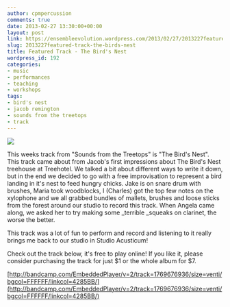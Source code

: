 ```yaml
---
author: cpmpercussion
comments: true
date: 2013-02-27 13:30:00+00:00
layout: post
link: https://ensembleevolution.wordpress.com/2013/02/27/2013227featured-track-the-birds-nest/
slug: 2013227featured-track-the-birds-nest
title: Featured Track - The Bird's Nest
wordpress_id: 192
categories:
- music
- performances
- teaching
- workshops
tags:
- bird's nest
- jacob remington
- sounds from the treetops
- track
---
```


![](https://ensembleevolution.files.wordpress.com/2013/02/71731-birdsnest-exampleimage.jpg)

This weeks track from "Sounds from the Treetops" is "The Bird's Nest". This track came about from Jacob's first impressions about The Bird's Nest treehouse at Treehotel. We talked a bit about different ways to write it down, but in the end we decided to go with a free improvisation to represent a bird landing in it's nest to feed hungry chicks. Jake is on snare drum with brushes, Maria took woodblocks, I (Charles) got the top few notes on the xylophone and we all grabbed bundles of mallets, brushes and loose sticks from the forest around our studio to record this track. When Angela came along, we asked her to try making some _terrible _squeaks on clarinet, the worse the better.

This track was a lot of fun to perform and record and listening to it really brings me back to our studio in Studio Acusticum!

Check out the track below, it's free to play online! If you like it, please consider purchasing the track for just $1 or the whole album for $7.

[http://bandcamp.com/EmbeddedPlayer/v=2/track=1769676936/size=venti/bgcol=FFFFFF/linkcol=4285BB/](http://bandcamp.com/EmbeddedPlayer/v=2/track=1769676936/size=venti/bgcol=FFFFFF/linkcol=4285BB/)